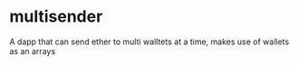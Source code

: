 # multisender
A dapp that can send ether to multi walltets at a time, makes use of wallets as an arrays
